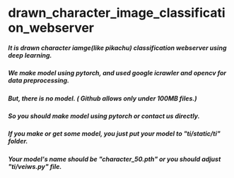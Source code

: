# drawn_character_image_classification_webserver

##### It is drawn character iamge(like pikachu) classification webserver using deep learning.
##### We make model using pytorch, and used google icrawler and opencv for data preprocessing.

##### But, there is no model. ( Github allows only under 100MB files.)
##### So you should make model using pytorch or contact us directly.

##### If you make or get some model, you just put your model to "ti/static/ti" folder.
##### Your model's name should be "character_50.pth" or you should adjust "ti/veiws.py" file.
